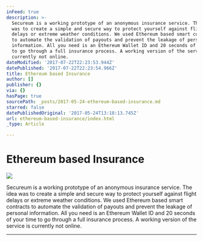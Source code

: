 ```yaml
---
inFeed: true
description: >-
  Secureum is a working prototype of an anonymous insurance service. The idea
  was to create a simple and secure way to protect yourself against flight
  delays or extreme weather conditions. We used Ethereum based smart contracts
  to automate the validation of payouts and prevent the leakage of personal
  information. All you need is an Ethereum Wallet ID and 20 seconds of your time
  to go through a full insurance process. A working version of the service is
  currently not online.
dateModified: '2017-07-22T22:23:53.944Z'
datePublished: '2017-07-22T22:23:54.966Z'
title: Ethereum based Insurance
author: []
publisher: {}
via: {}
hasPage: true
sourcePath: _posts/2017-05-24-ethereum-based-insurance.md
starred: false
datePublishedOriginal: '2017-05-24T13:18:13.745Z'
url: ethereum-based-insurance/index.html
_type: Article

---
```

# Ethereum based Insurance
![](https://the-grid-user-content.s3-us-west-2.amazonaws.com/5df8c2a1-5a71-431c-bb93-bdfdd20d7367.jpg)

Secureum is a working prototype of an anonymous insurance service. The idea was to create a simple and secure way to protect yourself against flight delays or extreme weather conditions. We used Ethereum based smart contracts to automate the validation of payouts and prevent the leakage of personal information. All you need is an Ethereum Wallet ID and 20 seconds of your time to go through a full insurance process. A working version of the service is currently not online.

---